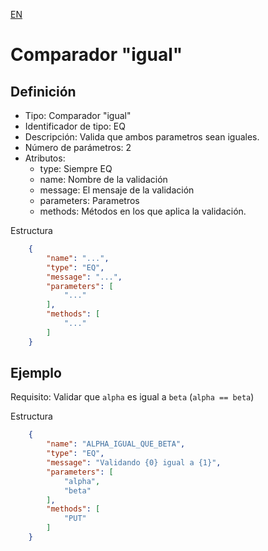 [EN](EQ.md)
# Comparador "igual"

## Definición
* Tipo: Comparador "igual"
* Identificador de tipo: EQ
* Descripción: Valida que ambos parametros sean iguales.
* Número de parámetros: 2
* Atributos:
  * type: Siempre EQ
  * name: Nombre de la validación
  * message: El mensaje de la validación
  * parameters: Parametros
  * methods: Métodos en los que aplica la validación.

Estructura
```json
	{
		"name": "...",
		"type": "EQ",
		"message": "...",
		"parameters": [
			"..."
		],
		"methods": [
			"..."
		]
	}
```
## Ejemplo

Requisito: Validar que `alpha` es igual a `beta` (`alpha == beta`)

Estructura
```json
	{
		"name": "ALPHA_IGUAL_QUE_BETA",
		"type": "EQ",
		"message": "Validando {0} igual a {1}",
		"parameters": [
			"alpha",
			"beta"
		],
		"methods": [
			"PUT"
		]
	}
```

